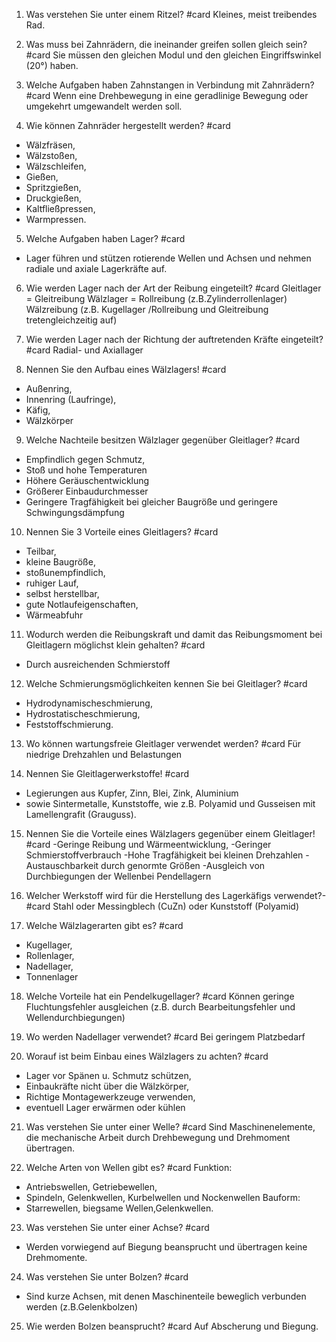 1. Was verstehen Sie unter einem Ritzel? #card 
Kleines, meist treibendes Rad.

2. Was muss bei Zahnrädern, die ineinander greifen sollen gleich sein? #card
Sie müssen den gleichen Modul und den gleichen Eingriffswinkel (20°) haben.

3. Welche Aufgaben haben Zahnstangen in Verbindung mit Zahnrädern? #card 
Wenn eine Drehbewegung in eine geradlinige Bewegung oder umgekehrt umgewandelt werden soll.

4. Wie können Zahnräder hergestellt werden? #card
- Wälzfräsen,
- Wälzstoßen,
- Wälzschleifen,
- Gießen,
- Spritzgießen,
- Druckgießen,
- Kaltfließpressen,
- Warmpressen.

5. Welche Aufgaben haben Lager? #card 
- Lager führen und stützen rotierende Wellen und Achsen und nehmen radiale und axiale Lagerkräfte auf.

6. Wie werden Lager nach der Art der Reibung eingeteilt? #card
Gleitlager = Gleitreibung
Wälzlager = Rollreibung (z.B.Zylinderrollenlager)
Wälzreibung (z.B. Kugellager /Rollreibung und Gleitreibung tretengleichzeitig auf)

7. Wie werden Lager nach der Richtung der auftretenden Kräfte eingeteilt? #card
Radial- und Axiallager

8. Nennen Sie den Aufbau eines Wälzlagers! #card
- Außenring,
- Innenring (Laufringe),
- Käfig,
- Wälzkörper

9. Welche Nachteile besitzen Wälzlager gegenüber Gleitlager? #card
- Empfindlich
gegen Schmutz,
- Stoß und hohe Temperaturen
- Höhere Geräuschentwicklung
- Größerer Einbaudurchmesser
- Geringere Tragfähigkeit bei gleicher Baugröße und geringere Schwingungsdämpfung

10. Nennen Sie 3 Vorteile eines Gleitlagers? #card
- Teilbar,
- kleine Baugröße,
- stoßunempfindlich,
- ruhiger Lauf,
- selbst herstellbar,
- gute Notlaufeigenschaften,
- Wärmeabfuhr

11. Wodurch werden die Reibungskraft und damit das Reibungsmoment bei
Gleitlagern möglichst klein gehalten? #card
- Durch ausreichenden Schmierstoff

12. Welche Schmierungsmöglichkeiten kennen Sie bei Gleitlager? #card
- Hydrodynamischeschmierung,
- Hydrostatischeschmierung,
- Feststoffschmierung.

13. Wo können wartungsfreie Gleitlager verwendet werden? #card
Für niedrige Drehzahlen und Belastungen

14. Nennen Sie Gleitlagerwerkstoffe! #card
- Legierungen aus Kupfer, Zinn, Blei, Zink, Aluminium
- sowie Sintermetalle, Kunststoffe, wie z.B. Polyamid und Gusseisen mit Lamellengrafit (Grauguss).

15. Nennen Sie die Vorteile eines Wälzlagers gegenüber einem Gleitlager! #card
-Geringe Reibung und Wärmeentwicklung,
-Geringer Schmierstoffverbrauch
-Hohe Tragfähigkeit bei kleinen Drehzahlen
-Austauschbarkeit durch genormte Größen
-Ausgleich von Durchbiegungen der Wellenbei Pendellagern

16. Welcher Werkstoff wird für die Herstellung des Lagerkäfigs verwendet?-
 #card
Stahl oder Messingblech (CuZn) oder Kunststoff (Polyamid)

17. Welche Wälzlagerarten gibt es? #card
- Kugellager,
- Rollenlager,
- Nadellager,
- Tonnenlager

18. Welche Vorteile hat ein Pendelkugellager? #card
Können geringe Fluchtungsfehler ausgleichen (z.B. durch Bearbeitungsfehler und Wellendurchbiegungen)

19. Wo werden Nadellager verwendet? #card
Bei geringem Platzbedarf

20. Worauf ist beim Einbau eines Wälzlagers zu achten? #card
- Lager vor Spänen
u. Schmutz schützen,
- Einbaukräfte nicht über die Wälzkörper,
- Richtige Montagewerkzeuge verwenden,
- eventuell Lager erwärmen oder kühlen

21. Was verstehen Sie unter einer Welle? #card
Sind Maschinenelemente, die mechanische Arbeit durch Drehbewegung und Drehmoment übertragen.

22. Welche Arten von Wellen gibt es? #card
Funktion:
- Antriebswellen, Getriebewellen,
- Spindeln, Gelenkwellen, Kurbelwellen und Nockenwellen
Bauform:
- Starrewellen, biegsame Wellen,Gelenkwellen.

23. Was verstehen Sie unter einer Achse? #card
- Werden vorwiegend auf Biegung
beansprucht und übertragen keine Drehmomente.

24. Was verstehen Sie unter Bolzen? #card
- Sind kurze Achsen, mit denen Maschinenteile beweglich verbunden werden (z.B.Gelenkbolzen)

25. Wie werden Bolzen beansprucht? #card
Auf Abscherung und Biegung.
